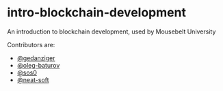 # intro-blockchain-development
An introduction to blockchain development, used by Mousebelt University

Contributors are:

- [@gedanziger](https://github.com/gedanziger)
- [@oleg-baturov](https://github.com/oleg-baturov)
- [@sos0](https://github.com/sos0)
- [@neat-soft](https://github.com/neat-soft)
